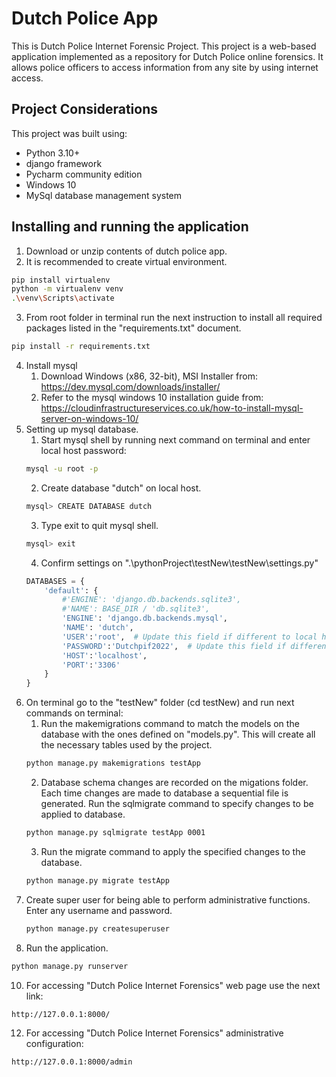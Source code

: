 # Dutch Police App

This is Dutch Police Internet Forensic Project. This project is a web-based application implemented as a repository for Dutch Police online forensics. It allows police officers to access information from any site by using internet access.

## Project Considerations

This project was built using:
- Python 3.10+
- django framework
- Pycharm community edition
- Windows 10
- MySql database management system

## Installing and running the application

1. Download or unzip contents of dutch police app.
2. It is recommended to create virtual environment.
```bash
pip install virtualenv
python -m virtualenv venv
.\venv\Scripts\activate
```
3. From root folder in terminal run the next instruction to install all required packages listed in the "requirements.txt" document.
```bash
pip install -r requirements.txt
```
4. Install mysql
    1. Download Windows (x86, 32-bit), MSI Installer from:
    https://dev.mysql.com/downloads/installer/
    3. Refer to the mysql windows 10 installation guide from:
    https://cloudinfrastructureservices.co.uk/how-to-install-mysql-server-on-windows-10/
5. Setting up mysql database.
    1. Start mysql shell by running next command on terminal and enter local host password:
    ```bash
    mysql -u root -p
    ```
    2. Create database "dutch" on local host.
    ```bash
    mysql> CREATE DATABASE dutch
    ```
    3. Type exit to quit mysql shell.
    ```bash
    mysql> exit
    ```
    4. Confirm settings on ".\pythonProject\testNew\testNew\settings.py"
    ```python
    DATABASES = {
        'default': {
            #'ENGINE': 'django.db.backends.sqlite3',
            #'NAME': BASE_DIR / 'db.sqlite3',
            'ENGINE': 'django.db.backends.mysql',
            'NAME': 'dutch',
            'USER':'root',  # Update this field if different to local host configuration
            'PASSWORD':'Dutchpif2022',  # Update this field if different to local host configuration
            'HOST':'localhost',
            'PORT':'3306'
        }
    }
    ```
6. On terminal go to the "testNew" folder (cd testNew) and run next commands on terminal:
    1. Run the makemigrations command to match the models on the database with the ones defined on "models.py". This will create all the necessary tables used by the project.
    ```bash
    python manage.py makemigrations testApp
    ```
    2. Database schema changes are recorded on the migations folder. Each time changes are made to database a sequential file is generated. Run the sqlmigrate command to specify changes to be applied to database.
    ```bash
    python manage.py sqlmigrate testApp 0001
    ```
    3. Run the migrate command to apply the specified changes to the database.
    ```bash
    python manage.py migrate testApp
    ```
8. Create super user for being able to perform administrative functions. Enter any username and password.
    ```bash
    python manage.py createsuperuser
    ```
9. Run the application.
```bash
python manage.py runserver
```
10. For accessing "Dutch Police Internet Forensics" web page use the next link:
```bash
http://127.0.0.1:8000/
```
12. For accessing "Dutch Police Internet Forensics" administrative configuration:
```bash
http://127.0.0.1:8000/admin
```
